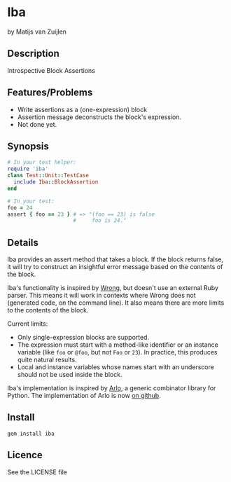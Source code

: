 # Iba

by Matijs van Zuijlen

## Description

Introspective Block Assertions

## Features/Problems

* Write assertions as a (one-expression) block
* Assertion message deconstructs the block's expression.
* Not done yet.

## Synopsis

```ruby
# In your test helper:
require 'iba'
class Test::Unit::TestCase
  include Iba::BlockAssertion
end

# In your test:
foo = 24
assert { foo == 23 } # => "(foo == 23) is false
                     #     foo is 24."
```

## Details

Iba provides an assert method that takes a block. If the block returns
false, it will try to construct an insightful error message based on the
contents of the block.

Iba's functionality is inspired by [Wrong], but doesn't use an external
Ruby parser. This means it will work in contexts where Wrong does not
(generated code, on the command line). It also means there are more limits
to the contents of the block.

Current limits:

* Only single-expression blocks are supported.
* The expression must start with a method-like identifier or an instance
  variable (like `foo`  or `@foo`, but not `Foo` or `23`). In practice,
  this produces quite natural results.
* Local and instance variables whose names start with an underscore should
  not be used inside the block.

Iba's implementation is inspired by [Arlo], a generic combinator library
for Python. The implementation of Arlo is now [on github][arlo-code].

## Install

```
gem install iba
```

<!-- Links -->

[Wrong]: https://github.com/sconover/wrong
[Arlo]: https://web.archive.org/web/20081228090759/http://withoutane.com:80/rants/2008/12/arlo-generic-combinators-for-python
[arlo-code]: https://github.com/tangentstorm/workshop/blob/main/code/arlo.py

## Licence

See the LICENSE file
